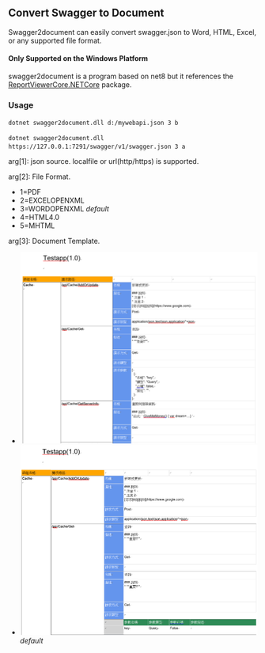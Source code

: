 ## Convert Swagger to Document

Swagger2document can easily convert swagger.json to Word, HTML, Excel, or any supported file format.

#### Only Supported on the Windows Platform

swagger2document is a program based on net8 but it references the [ReportViewerCore.NETCore](https://github.com/lkosson/reportviewercore) package.

### Usage

`dotnet swagger2document.dll d:/mywebapi.json 3 b`

`dotnet swagger2document.dll https://127.0.0.1:7291/swagger/v1/swagger.json 3 a`

arg[1]: json source. localfile or url(http/https) is supported.

arg[2]: File Format.

* 1=PDF
* 2=EXCELOPENXML
* 3=WORDOPENXML *default*
* 4=HTML4.0
* 5=MHTML

arg[3]: Document Template.

* ![a](./assets/0.png)
* ![b](./assets/1.png) *default*
